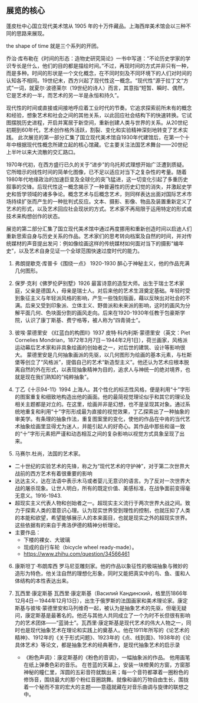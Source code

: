 ## 展览的核心
蓬皮杜中心国立现代美术馆从 1905 年的十万件藏品。上海西岸美术馆会以三种不同的思路来展现。

the shape of time 就是三个系列的开团。

乔治·库布勒在《时间的形态：造物史研究简论》一书中写道：“不论历史学家的学识专长是什么，他们的目的都是描绘时间。”不过，再现时间的方式并非只有一种，而是多种。时间的形状是一个文化概念，在不同时刻及不同环境下的人们对时间的认知各不相同。19世纪末，西方兴起了现代性这一概念。“现代性”源于拉丁文“方式”一词，就夏尔·波德莱尔（19世纪的诗人）而言，其意指“短暂、瞬时、偶然，它是艺术的一半，而艺术的另一半是永恒和持久”。

现代性的时间或直接或间接地呼应着工业时代的节奏。它追求探索前所未有的概念和经验，想象艺术和社会之间的其他关系，以此回应社会结构下的快速转换。它试图摆脱历史进程，开启并寓居于新空间，重新创建人类与世界的关系。从20世纪初期到60年代，艺术创作格外活跃，割裂、变化和实验精神深刻地转变了艺术实践。
此次展览的第一部分汇集了国立现代美术馆自1930年代建馆后，在第一个十年中根据现代性概念所建立起的核心馆藏。它主要关注法国艺术舞台——20世纪上半叶以来大流散的交汇路口。

1970年代初，在西方盛行已久的关于“进步”的乌托邦式理想开始广泛遭到质疑。它所暗示的线性时间的简单化图像，已不足以适应对当下之复杂性的考量。随着1980年代地缘政治的加速巨变及全球化的突飞猛进，这一切变化引起了多重历史叙事的交锋。后现代性这一概念揭示了一种普遍性的历史幻觉的消失，并激起史学史和哲学领域的诸多争论。概念艺术与后概念艺术，则同样表达出面对国际艺术市场持续扩张而产生的一种批判式反应。文本、摄影、影像、物品及装置重新定义了艺术的形式，以及艺术回应社会现状的方式。艺术家不再局限于运用特定的形式或技术来构想创作的状态。

展览的第二部分汇集了国立现代美术馆中通过再度挪用和重新创造时间以启迪人们重新思索自身与历史关系的作品。艺术家们的思考转向档案及自然的时间，并对传统媒材的声音提出发问：例如像绘画这样的传统媒材如何面对当下的摄影“编年史”，以及艺术自身见证一个全球范围快速过度时代的能力。

1. 弗朗提歇克·库普卡《围绕一点》 1920-1930
醉心于神秘主义，他的作品充满几何图形。

2. 保罗·克利《佛罗伦萨别墅》1926
最富诗意的造型大师。出生于瑞士艺术家庭，父亲是德国人，母亲是瑞士人。对后来他的艺术生涯奠定基础。年轻时受到象征主义与年轻派风格的影响，产生一些蚀刻版画，藉以反映出对社会的不满。后来又受到印象派、立体主义、野兽派和未来派的影响，这时的画风为分解平面几何、色块面分割的画风走向。后来在1920-1930年任教于包豪斯学院，认识了康丁斯基、费宁格等，被人称为“四青骑士”。

3. 彼埃·蒙德里安 《红蓝白的构图II》1937
皮特·科内利斯·蒙德里安（英文：Piet Cornelies Mondrian，1872年3月7日－1944年2月1日），荷兰画家，风格派运动幕后艺术家和非具象绘画的创始者之一，对后世的建筑、设计等影响很大。
蒙德里安是几何抽象画派的先驱，以几何图形为绘画的基本元素，与杜斯堡等创立了“风格派”，提倡自己的艺术“新造型主义”。他还认为艺术应根本脱离自然的外在形式，以表现抽象精神为目的，追求人与神统一的绝对境界，也就是现在我们熟知的“纯粹抽象”。

4. 丁乙《十示94-11》1994
上海人。其个性化的标志性风格，便是利用“十”字形的图案重复和细致地构造出他的画面。他的最简视觉理论似乎和其它的理论及相关主题都是对立的。在这里，绘画并非是幻想，也不是呈现其对象。通过系统地重复和利用“十”字形形成最为直接的视觉效果，丁乙探索出了一种抽象的审美学。有条理的抽象作法，重复图案里的变化，使他的作品在中肯的当代艺术抽象绘画里显得尤为迷人，并能引起人的好奇心。其作品中那些和谐一致的“十”字形元素把严谨和动态相互之间的复杂影响以视觉方式具象呈现了出来。

5. 马赛尔.杜尚，法国的艺术家。
- 二十世纪的实验艺术的先锋，称之为“现代艺术的守护神”，对于第二次世界大战前的西方艺术有着很重要的影响
- 达达主义，达在法语中表示木马或者婴儿无意识的语言。为了反对一次世界大战的屠杀现象。让世人明白，所有的既定价值、美感标准，在战争面前变得毫无意义。1916-1943.
- 超现实主义代表人物和创始者之一。超现实主义流行于两次世界大战之间。致力于探索人类的潜意识心理。认为现实世界受到理性的控制，也就压抑了人类的本能和欲望，希望能够展示人的本来面目，也就是现实之外的超现实世界。这些依据有的来自于弗洛伊德的精神分析理论。
- 主要作品：
   - 下楼的裸女、大玻璃
   - 现成的自行车轮（bicycle wheel ready-made）。
   - https://www.zhihu.com/question/34566461

6. 康斯坦丁·布朗库西
罗马尼亚雕刻家。他的作品以象征性的极端抽象与微妙的造形为特色，他关注自然的理想化形象，同时又能把真实中的鸟、鱼、蛋和人体结构的本性表达出来。

7. 瓦西里·康定斯基
瓦西里·康定斯基（Василий Кандинский，格里历1866年12月4日－1944年12月13日），出生于俄罗斯的法国画家和美术理论家。康定斯基与彼埃·蒙德里安和马列维奇一起，被认为是抽象艺术的先驱，但毫无疑问，康定斯基是最著名的。他还与其他人共同成立了一个为时不长但很有影响力的艺术团体——“蓝骑士”。瓦西里·康定斯基是现代艺术的伟大人物之一，同时也是现代抽象艺术在理论和实践上的奠基人。他在1911年所写的《论艺术的精神》、1912年的《关于形式问题》、1923年的《点、线到面》、1938年的《论具体艺术》等论文，都是抽象艺术的经典著作，是现代抽象艺术的启示录
   - 《粉色声调》：康定斯基的《粉色的音调》，一幅抽象派的作品。 他用画笔在纸上弹奏色彩的音乐。 在苍蓝的天幕上，安装一块橙黄的方窗，方窗那神秘的瞳仁里，浑圆的五彩音符就飘出来；每一个音符都罩着一圈粉色的修饰音，围绕最大的那个粉红音圈跳舞。就像和谐的万物自由生长，围拢着一个秘而不宣的宏大的主题——意蕴就藏在对音乐曲调与旋律的联想之中。
